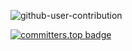 ![github-user-contribution](https://github.com/yismaili/yismaili/assets/69278312/2b45d7eb-1321-4843-8366-561d218ca09d)

[![committers.top badge](https://user-badge.committers.top/morocco/yismaili.svg)](https://user-badge.committers.top/morocco/yismaili)
